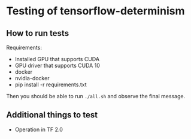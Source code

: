# Testing of tensorflow-determinism

## How to run tests

Requirements:

  * Installed GPU that supports CUDA
  * GPU driver that supports CUDA 10
  * docker
  * nvidia-docker
  * pip install -r requirements.txt

Then you should be able to run `./all.sh` and observe the final message.

## Additional things to test

* Operation in TF 2.0